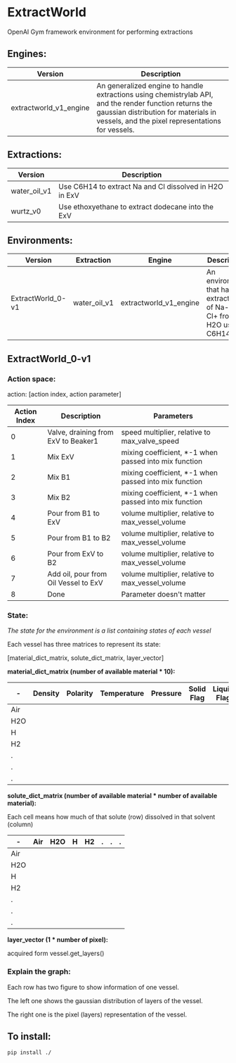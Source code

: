 # ExtractWorld
OpenAI Gym framework environment for performing extractions

## Engines:
Version|Description
---|---
extractworld_v1_engine|An generalized engine to handle extractions using chemistrylab API, and the render function returns the gaussian distribution for materials in vessels, and the pixel representations for vessels.

## Extractions:
Version|Description
---|---
water_oil_v1|Use C6H14 to extract Na and Cl dissolved in H2O in ExV 
wurtz_v0|Use ethoxyethane to extract dodecane into the ExV

## Environments:
Version|Extraction|Engine|Description
---|---|---|---
ExtractWorld_0-v1|water_oil_v1|extractworld_v1_engine|An environment that handles extraction of Na- or Cl+ from H2O using C6H14. 

## ExtractWorld_0-v1

### Action space:
action: [action index, action parameter]

Action Index|Description|Parameters
---|---|---
0|Valve, draining from ExV to Beaker1|speed multiplier, relative to max_valve_speed
1|Mix ExV|mixing coefficient, *-1 when passed into mix function
2|Mix B1|mixing coefficient, *-1 when passed into mix function
3|Mix B2|mixing coefficient, *-1 when passed into mix function
4|Pour from B1 to ExV|volume multiplier, relative to max_vessel_volume
5|Pour from B1 to B2|volume multiplier, relative to max_vessel_volume
6|Pour from ExV to B2|volume multiplier, relative to max_vessel_volume
7|Add oil, pour from Oil Vessel to ExV|volume multiplier, relative to max_vessel_volume
8|Done|Parameter doesn't matter


### State:
*The state for the environment is a list containing states of each vessel*

Each vessel has three matrices to represent its state:

[material_dict_matrix, solute_dict_matrix, layer_vector]

 
**material_dict_matrix (number of available material * 10):**

-|Density|Polarity|Temperature|Pressure|Solid Flag|Liquid Flag|Gas Flag|Charge|Molar Mass|Amount
---|---|---|---|---|---|---|---|---|---|---
Air|
H2O|
H|
H2|
.|
.|
.|

**solute_dict_matrix (number of available material * number of available material):**

Each cell means how much of that solute (row) dissolved in that solvent (column)

-|Air|H2O|H|H2|.|.|.
---|---|---|---|---|---|---|----
Air|
H2O|
H|
H2|
.|
.|
.|

**layer_vector (1 * number of pixel):**

acquired form vessel.get_layers()

### Explain the graph:

Each row has two figure to show information of one vessel.

The left one shows the gaussian distribution of layers of the vessel.

The right one is the pixel (layers) representation of the vessel.

## To install:
```bash
pip install ./
```

